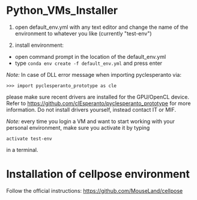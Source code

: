 # Python_VMs_Installer

1. open default_env.yml with any text editor and change the name of the environment to whatever you like (currently "test-env")

2. install environment: 
  * open command prompt in the location of the default_env.yml
  * type ```conda env create -f default_env.yml``` and press enter

*Note:* In case of DLL error message when importing pyclesperanto via:
```
>>> import pyclesperanto_prototype as cle
```
please make sure recent drivers are installed for the GPU/OpenCL device.
Refer to https://github.com/clEsperanto/pyclesperanto_prototype for more information.
Do not install drivers yourself, instead contact IT or MIF.

*Note:* every time you login a VM and want to start working with your personal environment, make sure you activate it by typing
```
activate test-env
```
in a terminal.

# Installation of cellpose environment

Follow the official instructions:
https://github.com/MouseLand/cellpose
